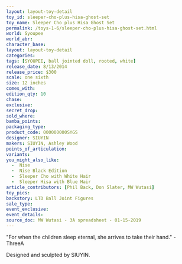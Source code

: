 ```yaml
---
layout: layout-toy-detail 
toy_id: sleeper-cho-plus-hisa-ghost-set
toy_name: Sleeper Cho plus Hisa Ghost Set
permalink: /toys-1-6/sleeper-cho-plus-hisa-ghost-set.html
world: Syoupee
world_abr: 
character_base: 
layout: layout-toy-detail
categories: 
tags: [SYOUPEE, ball jointed doll, rooted, white]
release_date: 8/13/2014
release_price: $300 
scale: one sixth
size: 12 inches
comes_with: 
edition_qty: 10
chase: 
exclusive: 
secret_drop: 
sold_where: 
bamba_points: 
packaging_type: 
product_code: 000000000SYGS
designer: SIUYIN
makers: SIUYIN, Ashley Wood 
points_of_articulation: 
variants: 
you_might_also_like: 
  -  Nise
  -  Nise Black Edition
  -  Sleeper Cho with White Hair
  -  Sleeper Hisa with Blue Hair
article_contributors: [Phil Back, Don Slater, MW Wutasi]
toy_pics: 
backstory: LTD Ball Joint Figures
sale_type: 
event_exclusive: 
event_details: 
source_doc: MW Wutasi - 3A spreadsheet - 01-15-2019
---
```

"For when the children sleep eternal, she arrives to take their hand." - ThreeA

Designed and sculpted by SIUYIN.